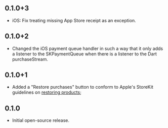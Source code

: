 ## 0.1.0+3

* iOS: Fix treating missing App Store receipt as an exception.

## 0.1.0+2

* Changed the iOS payment queue handler in such a way that it only adds a listener to the SKPaymentQueue when there 
  is a listener to the Dart purchaseStream.

## 0.1.0+1

* Added a "Restore purchases" button to conform to Apple's StoreKit guidelines on [restoring products](https://developer.apple.com/documentation/storekit/in-app_purchase/restoring_purchased_products?language=objc);

## 0.1.0

* Initial open-source release.